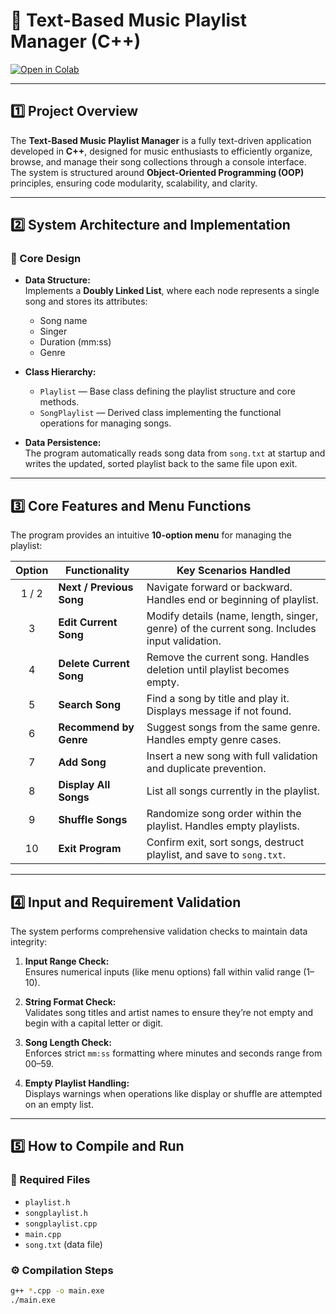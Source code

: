 # 🎵 Text-Based Music Playlist Manager (C++)

[![Open in Colab](https://colab.research.google.com/assets/colab-badge.svg)](https://colab.research.google.com/drive/1vqIeWrpGGLgabIVm-zx5-CUPyVCXHT2c?usp=sharing)

---

## 1️⃣ Project Overview
The **Text-Based Music Playlist Manager** is a fully text-driven application developed in **C++**, designed for music enthusiasts to efficiently organize, browse, and manage their song collections through a console interface.  
The system is structured around **Object-Oriented Programming (OOP)** principles, ensuring code modularity, scalability, and clarity.

---

## 2️⃣ System Architecture and Implementation

### 🧩 Core Design
- **Data Structure:**  
  Implements a **Doubly Linked List**, where each node represents a single song and stores its attributes:
  - Song name  
  - Singer  
  - Duration (mm:ss)  
  - Genre  

- **Class Hierarchy:**  
  - `Playlist` — Base class defining the playlist structure and core methods.  
  - `SongPlaylist` — Derived class implementing the functional operations for managing songs.

- **Data Persistence:**  
  The program automatically reads song data from `song.txt` at startup and writes the updated, sorted playlist back to the same file upon exit.

---

## 3️⃣ Core Features and Menu Functions

The program provides an intuitive **10-option menu** for managing the playlist:

| Option | Functionality | Key Scenarios Handled |
|:------:|----------------|------------------------|
| 1 / 2 | **Next / Previous Song** | Navigate forward or backward. Handles end or beginning of playlist. |
| 3 | **Edit Current Song** | Modify details (name, length, singer, genre) of the current song. Includes input validation. |
| 4 | **Delete Current Song** | Remove the current song. Handles deletion until playlist becomes empty. |
| 5 | **Search Song** | Find a song by title and play it. Displays message if not found. |
| 6 | **Recommend by Genre** | Suggest songs from the same genre. Handles empty genre cases. |
| 7 | **Add Song** | Insert a new song with full validation and duplicate prevention. |
| 8 | **Display All Songs** | List all songs currently in the playlist. |
| 9 | **Shuffle Songs** | Randomize song order within the playlist. Handles empty playlists. |
| 10 | **Exit Program** | Confirm exit, sort songs, destruct playlist, and save to `song.txt`. |

---

## 4️⃣ Input and Requirement Validation

The system performs comprehensive validation checks to maintain data integrity:

1. **Input Range Check:**  
   Ensures numerical inputs (like menu options) fall within valid range (1–10).

2. **String Format Check:**  
   Validates song titles and artist names to ensure they’re not empty and begin with a capital letter or digit.

3. **Song Length Check:**  
   Enforces strict `mm:ss` formatting where minutes and seconds range from 00–59.

4. **Empty Playlist Handling:**  
   Displays warnings when operations like display or shuffle are attempted on an empty list.

---

## 5️⃣ How to Compile and Run

### 🧱 Required Files
- `playlist.h`  
- `songplaylist.h`  
- `songplaylist.cpp`  
- `main.cpp`  
- `song.txt` (data file)

### ⚙️ Compilation Steps
```bash
g++ *.cpp -o main.exe
./main.exe
